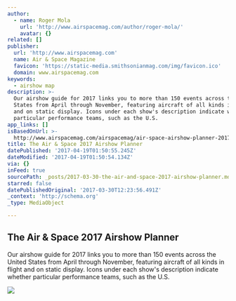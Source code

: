 ```yaml
---
author:
  - name: Roger Mola
    url: 'http://www.airspacemag.com/author/roger-mola/'
    avatar: {}
related: []
publisher:
  url: 'http://www.airspacemag.com'
  name: Air & Space Magazine
  favicon: 'https://static-media.smithsonianmag.com/img/favicon.ico'
  domain: www.airspacemag.com
keywords:
  - airshow map
description: >-
  Our airshow guide for 2017 links you to more than 150 events across the United
  States from April through November, featuring aircraft of all kinds in flight
  and on static display. Icons under each show's description indicate whether
  particular performance teams, such as the U.S.
app_links: []
isBasedOnUrl: >-
  http://www.airspacemag.com/airspacemag/air-space-airshow-planner-2017-180962685/
title: The Air & Space 2017 Airshow Planner
datePublished: '2017-04-19T01:50:55.245Z'
dateModified: '2017-04-19T01:50:54.134Z'
via: {}
inFeed: true
sourcePath: _posts/2017-03-30-the-air-and-space-2017-airshow-planner.md
starred: false
datePublishedOriginal: '2017-03-30T12:23:56.491Z'
_context: 'http://schema.org'
_type: MediaObject

---
```

<article style=""><h1>The Air &amp; Space 2017 Airshow Planner</h1><p>Our airshow guide for 2017 links you to more than 150 events across the United States from April through November, featuring aircraft of all kinds in flight and on static display. Icons under each show's description indicate whether particular performance teams, such as the U.S.</p><img src="https://thumbs-media.smithsonianmag.com/filer/42/df/42df8dfe-1563-482d-8a28-24888b064eae/2017_photo_option_4.jpg__1072x720_q85_crop.jpg" /></article>